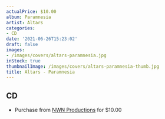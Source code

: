 ```yaml
---
actualPrice: $10.00
album: Paramnesia
artist: Altars
categories:
- CD
date: '2021-06-26T15:23:02'
draft: false
images:
- /images/covers/altars-paramnesia.jpg
inStock: true
thumbnailImage: /images/covers/altars-paramnesia-thumb.jpg
title: Altars - Paramnesia
---
```


## CD
* Purchase from [NWN Productions](http://shop.nwnprod.com/index.php?route=product/product&path=93&product_id=3638&sort=pd.name&order=ASC) for $10.00
